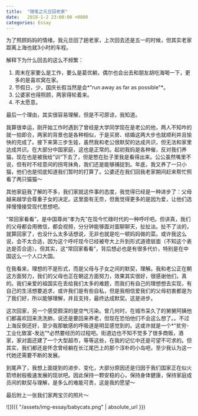 ```yaml
---
title:  "随笔之元旦回老家"
date:   2018-1-2 23:00:00 +0800
categories: Essay
---
```




为了照顾妈妈的情绪，我元旦回了趟老家，上次回去还是五一的时候，但其实老家距离上海也就3小时的车程。

解释下为什么回去的这么不频繁：

1. 周末在家要么是工作，要么是葛优躺，偶尔也会出去和朋友胡吃海喝一下，更多的是喜欢窝在家。
2. 节假日，少，国庆长假当然是会*"run away as far as possible"*。
3. 公婆家也得照顾，两家得轮着来。
4. 不太愿意。

最后一个理由，其实很容易理解，但是不可原谅，我知道。

我算很幸运，刚开始工作时遇到了曾经是大学同学现在是老公的他，两人不知咋的就一拍即合，两家的背景也是各种相似，于是买房、结婚这两大步也就顺利并且愉快的完成了。接下来第三步生娃，虽然我和老公很默契的达成共识，但无法和家里达成共识。在大部分中国家庭，这也是正常的。起初我妈是各种催，反对我们养猫，现在也是被我给”训“下去了，但是憋在肚子里我是看得出来。公公虽然嘴里不说，但有时不经意间的拐弯抹角，我们还是能够捕捉到。年底，我又养了一只小猫，他们也是彻底知道我们暂时的打算了。公婆还在我们回我老家期间赶来帮忙照看了两只猫猫～

其他家庭我了解的不多，我们家就这件事的态度，我觉得已经是一种进步了：父母越来越学会尊重子女的决定。这里面有无奈，但我觉得更多的是因为爱，让他们选择慢慢接受现代思想吧。

“常回家看看”，是中国尊尚“孝为先”在现今忙碌时代的一种呼吁吧。但讲真，我们的父母都会用微信，都会视频，分分钟能够面对面聊聊天，扯扯淡。扯不了淡的，就算回家了，也没什么太多话想说，无非也就是吃一顿妈妈做的菜。或许我这么说，会不太合适，因为这个呼吁现今已经被夸大上升到形式道德层面（不知这个表达是否合适）。但其实，这“常回家看看”，背后想必也是有很多代价，特别是在中国这么一个人口大国。

在我看来，理想的不是形式，而是父母与子女之间的默契，理解。我和老公正在朝这方面努力，我们的父母也正在朝这方面努力，效果其实很好，很感谢他们，真的。我们亲爱的祖国实在丢给我们太多的难题，而我们有自己的理想想去实现，有自己的生活想要追求，或许我们是有些自私，但是我相信爱我们的父母初衷都是为了我们好，所以能够理解，并且支持，最终达成默契。这是进步。

这次回家，另一个感受颇深的是空气污染。曾几何时，在城市呆久了的舅舅阿姨他们都喜欢回来洗洗肺，说还是要回来养老，但现在恐怕他们不会这么想了。。不过上海反倒还好，至少我那敏感的呼吸道是明显感觉到的。这或许就是一个*“贫穷-工业化致富-发达”*必然要经历的过程吧。街道边也不知不觉多了很多商贩，酒家，家对面还建了一个大型超市，等等这些，在我的记忆中还是可望不可求的。但其实，我们都还是怀念曾经躺在长江尾巴上的那个淳朴的小岛吧，至少我认为这一代她还需要不断的发展。

到尾声了，我想上面提到的进步、变化，大部分原因还是归因于我们国家正在似火箭喷射般极速发展的现状吧。因此保持一颗安稳的心，保持身体健康，保持家庭成员间的默契与理解，是多么的难能可贵，这是我的愿望～

最后附上一张我们家两宝贝的照片～

![]({{ "/assets/img-essay/babycats.png" | absolute_url }})







































































































































































































